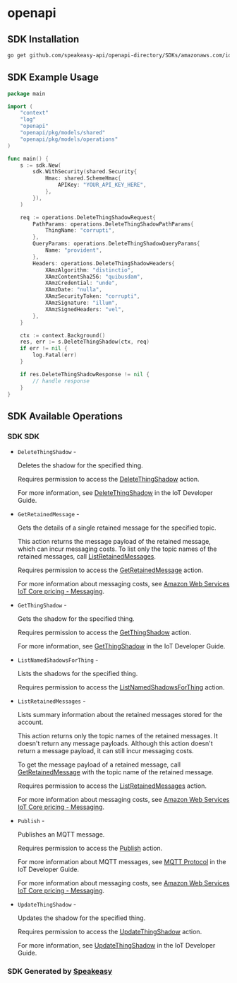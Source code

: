 # openapi

<!-- Start SDK Installation -->
## SDK Installation

```bash
go get github.com/speakeasy-api/openapi-directory/SDKs/amazonaws.com/iot-data/2015-05-28/go
```
<!-- End SDK Installation -->

## SDK Example Usage
<!-- Start SDK Example Usage -->
```go
package main

import (
    "context"
    "log"
    "openapi"
    "openapi/pkg/models/shared"
    "openapi/pkg/models/operations"
)

func main() {
    s := sdk.New(
        sdk.WithSecurity(shared.Security{
            Hmac: shared.SchemeHmac{
                APIKey: "YOUR_API_KEY_HERE",
            },
        }),
    )

    req := operations.DeleteThingShadowRequest{
        PathParams: operations.DeleteThingShadowPathParams{
            ThingName: "corrupti",
        },
        QueryParams: operations.DeleteThingShadowQueryParams{
            Name: "provident",
        },
        Headers: operations.DeleteThingShadowHeaders{
            XAmzAlgorithm: "distinctio",
            XAmzContentSha256: "quibusdam",
            XAmzCredential: "unde",
            XAmzDate: "nulla",
            XAmzSecurityToken: "corrupti",
            XAmzSignature: "illum",
            XAmzSignedHeaders: "vel",
        },
    }

    ctx := context.Background()
    res, err := s.DeleteThingShadow(ctx, req)
    if err != nil {
        log.Fatal(err)
    }

    if res.DeleteThingShadowResponse != nil {
        // handle response
    }
}
```
<!-- End SDK Example Usage -->

<!-- Start SDK Available Operations -->
## SDK Available Operations

### SDK SDK

* `DeleteThingShadow` - <p>Deletes the shadow for the specified thing.</p> <p>Requires permission to access the <a href="https://docs.aws.amazon.com/service-authorization/latest/reference/list_awsiot.html#awsiot-actions-as-permissions">DeleteThingShadow</a> action.</p> <p>For more information, see <a href="http://docs.aws.amazon.com/iot/latest/developerguide/API_DeleteThingShadow.html">DeleteThingShadow</a> in the IoT Developer Guide.</p>
* `GetRetainedMessage` - <p>Gets the details of a single retained message for the specified topic.</p> <p>This action returns the message payload of the retained message, which can incur messaging costs. To list only the topic names of the retained messages, call <a href="/iot/latest/developerguide/API_iotdata_ListRetainedMessages.html">ListRetainedMessages</a>.</p> <p>Requires permission to access the <a href="https://docs.aws.amazon.com/service-authorization/latest/reference/list_awsiotfleethubfordevicemanagement.html#awsiotfleethubfordevicemanagement-actions-as-permissions">GetRetainedMessage</a> action.</p> <p>For more information about messaging costs, see <a href="http://aws.amazon.com/iot-core/pricing/#Messaging">Amazon Web Services IoT Core pricing - Messaging</a>.</p>
* `GetThingShadow` - <p>Gets the shadow for the specified thing.</p> <p>Requires permission to access the <a href="https://docs.aws.amazon.com/service-authorization/latest/reference/list_awsiot.html#awsiot-actions-as-permissions">GetThingShadow</a> action.</p> <p>For more information, see <a href="http://docs.aws.amazon.com/iot/latest/developerguide/API_GetThingShadow.html">GetThingShadow</a> in the IoT Developer Guide.</p>
* `ListNamedShadowsForThing` - <p>Lists the shadows for the specified thing.</p> <p>Requires permission to access the <a href="https://docs.aws.amazon.com/service-authorization/latest/reference/list_awsiot.html#awsiot-actions-as-permissions">ListNamedShadowsForThing</a> action.</p>
* `ListRetainedMessages` - <p>Lists summary information about the retained messages stored for the account.</p> <p>This action returns only the topic names of the retained messages. It doesn't return any message payloads. Although this action doesn't return a message payload, it can still incur messaging costs.</p> <p>To get the message payload of a retained message, call <a href="https://docs.aws.amazon.com/iot/latest/developerguide/API_iotdata_GetRetainedMessage.html">GetRetainedMessage</a> with the topic name of the retained message.</p> <p>Requires permission to access the <a href="https://docs.aws.amazon.com/service-authorization/latest/reference/list_awsiotfleethubfordevicemanagement.html#awsiotfleethubfordevicemanagement-actions-as-permissions">ListRetainedMessages</a> action.</p> <p>For more information about messaging costs, see <a href="http://aws.amazon.com/iot-core/pricing/#Messaging">Amazon Web Services IoT Core pricing - Messaging</a>.</p>
* `Publish` - <p>Publishes an MQTT message.</p> <p>Requires permission to access the <a href="https://docs.aws.amazon.com/service-authorization/latest/reference/list_awsiot.html#awsiot-actions-as-permissions">Publish</a> action.</p> <p>For more information about MQTT messages, see <a href="http://docs.aws.amazon.com/iot/latest/developerguide/mqtt.html">MQTT Protocol</a> in the IoT Developer Guide.</p> <p>For more information about messaging costs, see <a href="http://aws.amazon.com/iot-core/pricing/#Messaging">Amazon Web Services IoT Core pricing - Messaging</a>.</p>
* `UpdateThingShadow` - <p>Updates the shadow for the specified thing.</p> <p>Requires permission to access the <a href="https://docs.aws.amazon.com/service-authorization/latest/reference/list_awsiot.html#awsiot-actions-as-permissions">UpdateThingShadow</a> action.</p> <p>For more information, see <a href="http://docs.aws.amazon.com/iot/latest/developerguide/API_UpdateThingShadow.html">UpdateThingShadow</a> in the IoT Developer Guide.</p>
<!-- End SDK Available Operations -->

### SDK Generated by [Speakeasy](https://docs.speakeasyapi.dev/docs/using-speakeasy/client-sdks)
